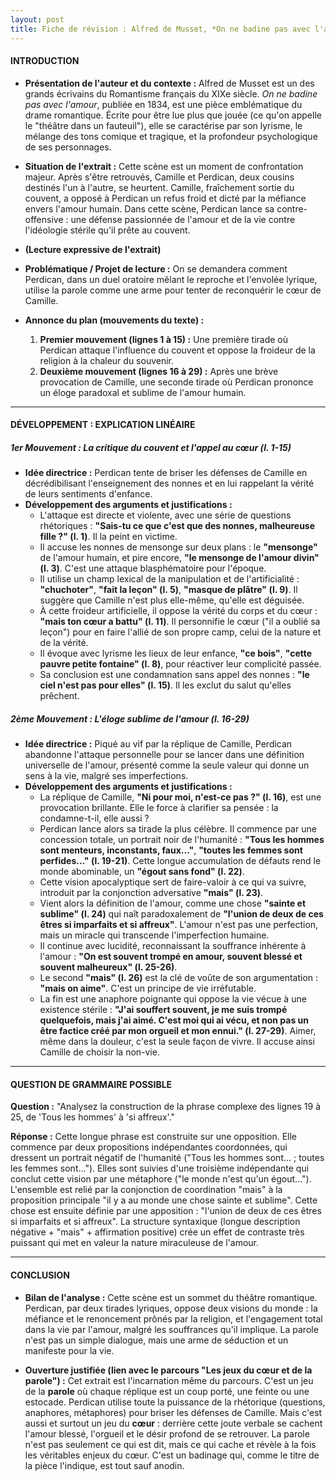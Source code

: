 ```yaml
---
layout: post
title: Fiche de révision : Alfred de Musset, *On ne badine pas avec l'amour* (1834), Acte II, scène 5
---
```


#### **INTRODUCTION**

*   **Présentation de l'auteur et du contexte :** Alfred de Musset est un des grands écrivains du Romantisme français du XIXe siècle. *On ne badine pas avec l'amour*, publiée en 1834, est une pièce emblématique du drame romantique. Écrite pour être lue plus que jouée (ce qu'on appelle le "théâtre dans un fauteuil"), elle se caractérise par son lyrisme, le mélange des tons comique et tragique, et la profondeur psychologique de ses personnages.

*   **Situation de l'extrait :** Cette scène est un moment de confrontation majeur. Après s'être retrouvés, Camille et Perdican, deux cousins destinés l'un à l'autre, se heurtent. Camille, fraîchement sortie du couvent, a opposé à Perdican un refus froid et dicté par la méfiance envers l'amour humain. Dans cette scène, Perdican lance sa contre-offensive : une défense passionnée de l'amour et de la vie contre l'idéologie stérile qu'il prête au couvent.

*   **(Lecture expressive de l'extrait)**

*   **Problématique / Projet de lecture :** On se demandera comment Perdican, dans un duel oratoire mêlant le reproche et l'envolée lyrique, utilise la parole comme une arme pour tenter de reconquérir le cœur de Camille.

*   **Annonce du plan (mouvements du texte) :**
    1.  **Premier mouvement (lignes 1 à 15) :** Une première tirade où Perdican attaque l'influence du couvent et oppose la froideur de la religion à la chaleur du souvenir.
    2.  **Deuxième mouvement (lignes 16 à 29) :** Après une brève provocation de Camille, une seconde tirade où Perdican prononce un éloge paradoxal et sublime de l'amour humain.

---

#### **DÉVELOPPEMENT : EXPLICATION LINÉAIRE**

##### **1er Mouvement : La critique du couvent et l'appel au cœur (l. 1-15)**

*   **Idée directrice :** Perdican tente de briser les défenses de Camille en décrédibilisant l'enseignement des nonnes et en lui rappelant la vérité de leurs sentiments d'enfance.
*   **Développement des arguments et justifications :**
    *   L'attaque est directe et violente, avec une série de questions rhétoriques : **"Sais-tu ce que c'est que des nonnes, malheureuse fille ?" (l. 1)**. Il la peint en victime.
    *   Il accuse les nonnes de mensonge sur deux plans : le **"mensonge"** de l'amour humain, et pire encore, **"le mensonge de l'amour divin" (l. 3)**. C'est une attaque blasphématoire pour l'époque.
    *   Il utilise un champ lexical de la manipulation et de l'artificialité : **"chuchoter"**, **"fait la leçon" (l. 5)**, **"masque de plâtre" (l. 9)**. Il suggère que Camille n'est plus elle-même, qu'elle est déguisée.
    *   À cette froideur artificielle, il oppose la vérité du corps et du cœur : **"mais ton cœur a battu" (l. 11)**. Il personnifie le cœur ("il a oublié sa leçon") pour en faire l'allié de son propre camp, celui de la nature et de la vérité.
    *   Il évoque avec lyrisme les lieux de leur enfance, **"ce bois"**, **"cette pauvre petite fontaine" (l. 8)**, pour réactiver leur complicité passée.
    *   Sa conclusion est une condamnation sans appel des nonnes : **"le ciel n'est pas pour elles" (l. 15)**. Il les exclut du salut qu'elles prêchent.

##### **2ème Mouvement : L'éloge sublime de l'amour (l. 16-29)**

*   **Idée directrice :** Piqué au vif par la réplique de Camille, Perdican abandonne l'attaque personnelle pour se lancer dans une définition universelle de l'amour, présenté comme la seule valeur qui donne un sens à la vie, malgré ses imperfections.
*   **Développement des arguments et justifications :**
    *   La réplique de Camille, **"Ni pour moi, n'est-ce pas ?" (l. 16)**, est une provocation brillante. Elle le force à clarifier sa pensée : la condamne-t-il, elle aussi ?
    *   Perdican lance alors sa tirade la plus célèbre. Il commence par une concession totale, un portrait noir de l'humanité : **"Tous les hommes sont menteurs, inconstants, faux..."**, **"toutes les femmes sont perfides..." (l. 19-21)**. Cette longue accumulation de défauts rend le monde abominable, un **"égout sans fond" (l. 22)**.
    *   Cette vision apocalyptique sert de faire-valoir à ce qui va suivre, introduit par la conjonction adversative **"mais" (l. 23)**.
    *   Vient alors la définition de l'amour, comme une chose **"sainte et sublime" (l. 24)** qui naît paradoxalement de **"l'union de deux de ces êtres si imparfaits et si affreux"**. L'amour n'est pas une perfection, mais un miracle qui transcende l'imperfection humaine.
    *   Il continue avec lucidité, reconnaissant la souffrance inhérente à l'amour : **"On est souvent trompé en amour, souvent blessé et souvent malheureux" (l. 25-26)**.
    *   Le second **"mais" (l. 26)** est la clé de voûte de son argumentation : **"mais on aime"**. C'est un principe de vie irréfutable.
    *   La fin est une anaphore poignante qui oppose la vie vécue à une existence stérile : **"J'ai souffert souvent, je me suis trompé quelquefois, mais j'ai aimé. C'est moi qui ai vécu, et non pas un être factice créé par mon orgueil et mon ennui." (l. 27-29)**. Aimer, même dans la douleur, c'est la seule façon de vivre. Il accuse ainsi Camille de choisir la non-vie.

---

#### **QUESTION DE GRAMMAIRE POSSIBLE**

**Question :** "Analysez la construction de la phrase complexe des lignes 19 à 25, de 'Tous les hommes' à 'si affreux'."

**Réponse :** Cette longue phrase est construite sur une opposition. Elle commence par deux propositions indépendantes coordonnées, qui dressent un portrait négatif de l'humanité ("Tous les hommes sont... ; toutes les femmes sont..."). Elles sont suivies d'une troisième indépendante qui conclut cette vision par une métaphore ("le monde n'est qu'un égout..."). L'ensemble est relié par la conjonction de coordination "mais" à la proposition principale "il y a au monde une chose sainte et sublime". Cette chose est ensuite définie par une apposition : "l'union de deux de ces êtres si imparfaits et si affreux". La structure syntaxique (longue description négative + "mais" + affirmation positive) crée un effet de contraste très puissant qui met en valeur la nature miraculeuse de l'amour.

---

#### **CONCLUSION**

*   **Bilan de l'analyse :** Cette scène est un sommet du théâtre romantique. Perdican, par deux tirades lyriques, oppose deux visions du monde : la méfiance et le renoncement prônés par la religion, et l'engagement total dans la vie par l'amour, malgré les souffrances qu'il implique. La parole n'est pas un simple dialogue, mais une arme de séduction et un manifeste pour la vie.

*   **Ouverture justifiée (lien avec le parcours "Les jeux du cœur et de la parole") :** Cet extrait est l'incarnation même du parcours. C'est un jeu de la **parole** où chaque réplique est un coup porté, une feinte ou une estocade. Perdican utilise toute la puissance de la rhétorique (questions, anaphores, métaphores) pour briser les défenses de Camille. Mais c'est aussi et surtout un jeu du **cœur** : derrière cette joute verbale se cachent l'amour blessé, l'orgueil et le désir profond de se retrouver. La parole n'est pas seulement ce qui est dit, mais ce qui cache et révèle à la fois les véritables enjeux du cœur. C'est un badinage qui, comme le titre de la pièce l'indique, est tout sauf anodin.